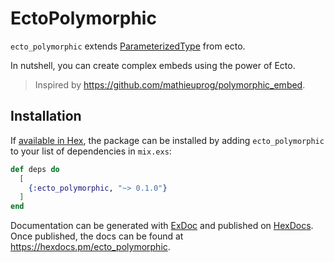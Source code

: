 # EctoPolymorphic

`ecto_polymorphic` extends [ParameterizedType](https://hexdocs.pm/ecto/Ecto.ParameterizedType.html) from ecto.

In nutshell, you can create complex embeds using the power of Ecto.

> Inspired by https://github.com/mathieuprog/polymorphic_embed.

## Installation

If [available in Hex](https://hex.pm/docs/publish), the package can be installed
by adding `ecto_polymorphic` to your list of dependencies in `mix.exs`:

```elixir
def deps do
  [
    {:ecto_polymorphic, "~> 0.1.0"}
  ]
end
```

Documentation can be generated with [ExDoc](https://github.com/elixir-lang/ex_doc)
and published on [HexDocs](https://hexdocs.pm). Once published, the docs can
be found at <https://hexdocs.pm/ecto_polymorphic>.

